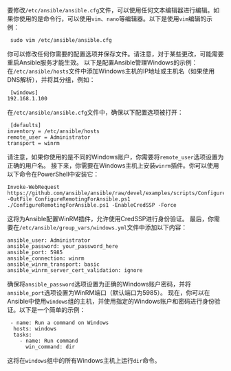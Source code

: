 
要修改`/etc/ansible/ansible.cfg`文件，可以使用任何文本编辑器进行编辑。如果你使用的是命令行，可以使用`vim`、`nano`等编辑器。以下是使用`vim`编辑的示例：

```
 sudo vim /etc/ansible/ansible.cfg
```

你可以修改任何你需要的配置选项并保存文件。请注意，对于某些更改，可能需要重启Ansible服务才能生效。 以下是配置Ansible管理Windows的示例： 在`/etc/ansible/hosts`文件中添加Windows主机的IP地址或主机名（如果使用DNS解析），并将其分组，例如：

```
 [windows]
192.168.1.100
```

在`/etc/ansible/ansible.cfg`文件中，确保以下配置选项被打开：

```
 [defaults]
inventory = /etc/ansible/hosts
remote_user = Administrator
transport = winrm
```

请注意，如果你使用的是不同的Windows账户，你需要将`remote_user`选项设置为正确的用户名。 接下来，你需要在Windows主机上安装`winrm`插件。你可以使用以下命令在PowerShell中安装它：

```
Invoke-WebRequest https://github.com/ansible/ansible/raw/devel/examples/scripts/ConfigureRemotingForAnsible.ps1 -OutFile ConfigureRemotingForAnsible.ps1
./ConfigureRemotingForAnsible.ps1 -EnableCredSSP -Force
```

这将为Ansible配置WinRM插件，允许使用CredSSP进行身份验证。 最后，你需要在`/etc/ansible/group_vars/windows.yml`文件中添加以下内容：

```
ansible_user: Administrator
ansible_password: your_password_here
ansible_port: 5985
ansible_connection: winrm
ansible_winrm_transport: basic
ansible_winrm_server_cert_validation: ignore
```

确保将`ansible_password`选项设置为正确的Windows账户密码，并将`ansible_port`选项设置为WinRM端口（默认端口为5985）。 现在，你可以在Ansible中使用`windows`组的主机，并使用指定的Windows账户和密码进行身份验证。以下是一个简单的示例：

```
 - name: Run a command on Windows
  hosts: windows
  tasks:
    - name: Run command
      win_command: dir
```

这将在`windows`组中的所有Windows主机上运行`dir`命令。